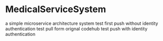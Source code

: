 # MedicalServiceSystem
a simple microservice architecture system
test first push without identity authentication
test pull form orignal codehub
test push with identity authentication
